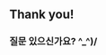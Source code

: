 <style>
	.small-davinci {
		max-width: 100%;
		max-height: 100%;
		width: 300px;
	}
</style>

<!-- <img src="./slides/images/davinci.png" class="noborder small-davinci"> -->

##  Thank you!
### 질문 있으신가요? ^_^)/
